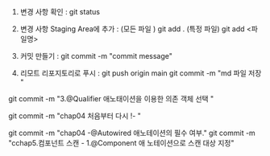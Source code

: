 
1. 변경 사항 확인  : git status

2. 변경 사항 Staging Area에 추가  :
   (모든 파일 )  git add .
   (특정 파일) git add <파일명>

3. 커밋 만들기 : git commit -m "commit message"

4. 리모트 리포지토리로 푸시 : git push origin main
   git commit -m  "md 파일 저장  "

git commit -m  "3.@Qualifier 애노태이션을 이용한 의존 객체 선택 "

git commit -m  "chap04 처음부터 다시 !- "


git commit -m  "chap04 -@Autowired 애노테이션의 필수 여부."
git commit -m  "cchap5.컴포넌트 스캔 - 1.@Component 애 노테이션으로 스캔 대상 지정"

